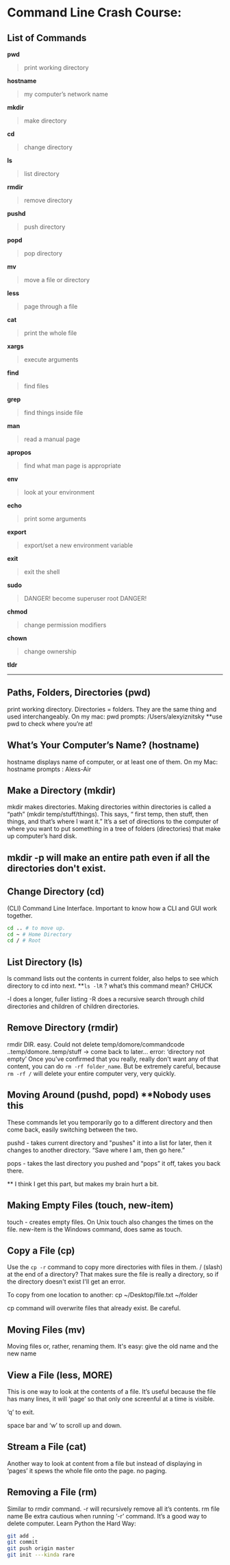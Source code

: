 # Command Line Crash Course:

## List of Commands

**pwd**
> print working directory

**hostname**
> my computer’s network name

**mkdir**
> make directory

**cd**
> change directory

**ls**
> list directory

**rmdir**
> remove directory

**pushd**
> push directory

**popd**
> pop directory

**mv**
> move a file or directory

**less**
> page through a file

**cat**
> print the whole file

**xargs**
> execute arguments

**find**
> find files

**grep**
> find things inside file

**man**
> read a manual page

**apropos**
> find what man page is appropriate

**env**
> look at your environment

**echo**
> print some arguments

**export**
> export/set a new environment variable

**exit**
> exit the shell

**sudo**
> DANGER! become superuser root DANGER!

**chmod**
> change permission modifiers

**chown**
> change ownership

**tldr**

------------------------------------------------------------------------------------------

## Paths, Folders, Directories (pwd)

print working directory. Directories = folders. They are the same thing and used interchangeably. On my mac: pwd prompts: /Users/alexyiznitsky
**use pwd to check where you’re at!

## What’s Your Computer’s Name? (hostname)
hostname displays name of computer, or at least one of them.
On my Mac: hostname prompts : Alexs-Air

## Make a Directory (mkdir)

mkdir makes directories. Making directories within directories is called a “path” (mkdir temp/stuff/things). This says, “ first temp, then stuff, then things, and that’s where I want it.” It’s a set of directions to the computer of where you want to put something in a tree of folders (directories) that make up computer’s hard disk.

## mkdir -p will make an entire path even if all the directories don't exist.


## Change Directory (cd)

(CLI) Command Line Interface. Important to know how a CLI and GUI work together.

```bash
cd .. # to move up.
cd ~ # Home Directory
cd / # Root
```

## List Directory (ls)

ls command lists out the contents in current folder, also helps to see which directory to cd into next.
**`ls -lR` ? what’s this command mean? CHUCK

-l does a longer, fuller listing
-R does a recursive search through child directories and children of children directories.

## Remove Directory (rmdir)

rmdir DIR. easy. Could not delete temp/domore/commandcode ..temp/domore..temp/stuff -> come back to later… error: ‘directory not empty’
Once you've confirmed that you really, really don't want any of that content, you can do `rm -rf folder_name`. But be extremely careful, because `rm -rf /` will delete your entire computer very, very quickly.

## Moving Around (pushd, popd) **Nobody uses this


These commands let you temporarily go to a different directory and then come back, easily switching between the two.

pushd - takes current directory and "pushes" it into a list for later, then it changes to another directory.  “Save where I am, then go here.”

pops - takes the last directory you pushed and “pops” it off, takes you back there.

** I think I get this part, but makes my brain hurt a bit.

## Making Empty Files (touch, new-item)

touch - creates empty files. On Unix touch also changes the times on the file. new-item is the Windows command, does same as touch.





## Copy a File (cp)


Use the `cp -r` command to copy more directories with files in them.
/ (slash) at the end of a directory? That makes sure the file is really a directory, so if the directory doesn't exist I'll get an error.

To copy from one location to another: cp ~/Desktop/file.txt ~/folder

cp command will overwrite files that already exist. Be careful.

## Moving Files (mv)

Moving files or, rather, renaming them. It's easy: give the old name and the new name

## View a File (less, MORE)

This is one way to look at the contents of a file. It’s useful because the file has many lines, it will ‘page’ so that only one screenful at a time is visible.

‘q’ to exit.

space bar and ‘w’ to scroll up and down.

## Stream a File (cat)

Another way to look at content from a file but instead of displaying in ‘pages’ it spews the whole file onto the page. no paging.

## Removing a File (rm)

Similar to rmdir command. -r will recursively remove all it’s contents.
rm file name
Be extra cautious when running ‘-r’ command. It’s a good way to delete computer.
Learn Python the Hard Way:

```bash
git add .
git commit
git push origin master
git init ---kinda rare
```


